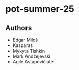 # pot-summer-25
## Authors
- Edgar Miloš
- Kasparas
- Mykyta Tishkin
- Mark Andžejevski
- Agilė Astapovičiūtė  
